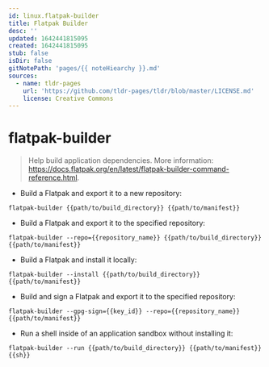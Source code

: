 ```yaml
---
id: linux.flatpak-builder
title: Flatpak Builder
desc: ''
updated: 1642441815095
created: 1642441815095
stub: false
isDir: false
gitNotePath: 'pages/{{ noteHiearchy }}.md'
sources:
  - name: tldr-pages
    url: 'https://github.com/tldr-pages/tldr/blob/master/LICENSE.md'
    license: Creative Commons
---
```

# flatpak-builder

> Help build application dependencies.
> More information: <https://docs.flatpak.org/en/latest/flatpak-builder-command-reference.html>.

- Build a Flatpak and export it to a new repository:

`flatpak-builder {{path/to/build_directory}} {{path/to/manifest}}`

- Build a Flatpak and export it to the specified repository:

`flatpak-builder --repo={{repository_name}} {{path/to/build_directory}} {{path/to/manifest}}`

- Build a Flatpak and install it locally:

`flatpak-builder --install {{path/to/build_directory}} {{path/to/manifest}}`

- Build and sign a Flatpak and export it to the specified repository:

`flatpak-builder --gpg-sign={{key_id}} --repo={{repository_name}} {{path/to/manifest}}`

- Run a shell inside of an application sandbox without installing it:

`flatpak-builder --run {{path/to/build_directory}} {{path/to/manifest}} {{sh}}`

